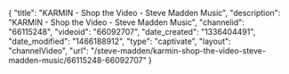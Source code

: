 {
    "title": "KARMIN - Shop the Video - Steve Madden Music",
    "description": "KARMIN - Shop the Video - Steve Madden Music",
    "channelid": "66115248",
    "videoid": "66092707",
    "date_created": "1336404491",
    "date_modified": "1466188912",
    "type": "captivate",
    "layout": "channelVideo",
    "url": "\/steve-madden\/karmin-shop-the-video-steve-madden-music\/66115248-66092707"
}